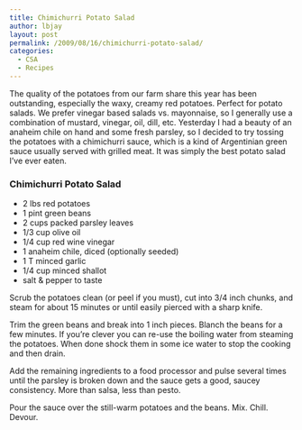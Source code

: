 ```yaml
---
title: Chimichurri Potato Salad
author: lbjay
layout: post
permalink: /2009/08/16/chimichurri-potato-salad/
categories:
  - CSA
  - Recipes
---
```

<abbr class="unapi-id" title=""><!-- &nbsp; --></abbr> 

The quality of the potatoes from our farm share this year has been outstanding, especially the waxy, creamy red potatoes. Perfect for potato salads. We prefer vinegar based salads vs. mayonnaise, so I generally use a combination of mustard, vinegar, oil, dill, etc. Yesterday I had a beauty of an anaheim chile on hand and some fresh parsley, so I decided to try tossing the potatoes with a chimichurri sauce, which is a kind of Argentinian green sauce usually served with grilled meat. It was simply the best potato salad I&#8217;ve ever eaten.

<div class="hrecipe">
  <h3 class="hrecipe-title">
    Chimichurri Potato Salad
  </h3>
  
  <ul class="hrecipe-ingredients">
    <li class="ingredient">
      2 lbs red potatoes
    </li>
    <li class="ingredient">
      1 pint green beans
    </li>
    <li class="ingredient">
      2 cups packed parsley leaves
    </li>
    <li class="ingredient">
      1/3 cup olive oil
    </li>
    <li class="ingredient">
      1/4 cup red wine vinegar
    </li>
    <li class="ingredient">
      1 anaheim chile, diced (optionally seeded)
    </li>
    <li class="ingredient">
      1 T minced garlic
    </li>
    <li class="ingredient">
      1/4 cup minced shallot
    </li>
    <li class="ingredient">
      salt & pepper to taste
    </li>
  </ul>
  
  <p class="method">
    Scrub the potatoes clean (or peel if you must), cut into 3/4 inch chunks, and steam for about 15 minutes or until easily pierced with a sharp knife.
  </p>
  
  <p class="method">
    Trim the green beans and break into 1 inch pieces. Blanch the beans for a few minutes. If you&#8217;re clever you can re-use the boiling water from steaming the potatoes. When done shock them in some ice water to stop the cooking and then drain.
  </p>
  
  <p class="method">
    Add the remaining ingredients to a food processor and pulse several times until the parsley is broken down and the sauce gets a good, saucey consistency. More than salsa, less than pesto.
  </p>
  
  <p class="method">
    Pour the sauce over the still-warm potatoes and the beans. Mix. Chill. Devour.
  </p>
</div>
